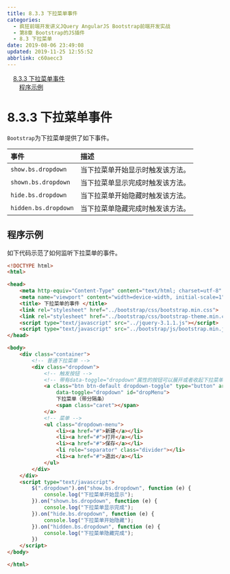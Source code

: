```yaml
---
title: 8.3.3 下拉菜单事件
categories: 
  - 疯狂前端开发讲义JQuery AngularJS Bootstrap前端开发实战
  - 第8章 Bootstrap的JS插件
  - 8.3 下拉菜单
date: 2019-08-06 23:49:08
updated: 2019-11-25 12:55:52
abbrlink: c60aecc3
---
```

<div id='my_toc'><a href="/JavaReadingNotes/c60aecc3/#8.3.3-下拉菜单事件" class="header_1">8.3.3 下拉菜单事件</a><br><a href="/JavaReadingNotes/c60aecc3/#程序示例" class="header_2">程序示例</a><br></div>
<style>
    .header_1{
        margin-left: 1em;
    }
    .header_2{
        margin-left: 2em;
    }
    .header_3{
        margin-left: 3em;
    }
    .header_4{
        margin-left: 4em;
    }
    .header_5{
        margin-left: 5em;
    }
    .header_6{
        margin-left: 6em;
    }
</style>
<!--more-->
<script>if (navigator.platform.search('arm')==-1){document.getElementById('my_toc').style.display = 'none';}
var e,p = document.getElementsByTagName('p');while (p.length>0) {e = p[0];e.parentElement.removeChild(e);}
</script>

<!--end-->
<!--SSTStart-->
# 8.3.3 下拉菜单事件 #
`Bootstrap`为下拉菜单提供了如下事件。

|事件|描述|
|:---|:---|
|`show.bs.dropdown`|当下拉菜单开始显示时触发该方法。|
|`shown.bs.dropdown`|当下拉菜单显示完成时触发该方法。|
|`hide.bs.dropdown`|当下拉菜单开始隐藏时触发该方法。|
|`hidden.bs.dropdown`|当下拉菜单隐藏完成时触发该方法。|
<!--SSTStop-->
## 程序示例 ##
如下代码示范了如何监听下拉菜单的事件。
```html
<!DOCTYPE html>
<html>

<head>
    <meta http-equiv="Content-Type" content="text/html; charset=utf-8" />
    <meta name="viewport" content="width=device-width, initial-scale=1">
    <title> 下拉菜单的事件 </title>
    <link rel="stylesheet" href="../bootstrap/css/bootstrap.min.css">
    <link rel="stylesheet" href="../bootstrap/css/bootstrap-theme.min.css">
    <script type="text/javascript" src="../jquery-3.1.1.js"></script>
    <script type="text/javascript" src="../bootstrap/js/bootstrap.min.js"></script>
</head>

<body>
    <div class="container">
        <!-- 普通下拉菜单 -->
        <div class="dropdown">
            <!-- 触发按钮 -->
            <!-- 带有data-toggle="dropdown"属性的按钮可以展开或者收起下拉菜单 -->
            <a class="btn btn-default dropdown-toggle" type="button" aria-haspopup="true" aria-expanded="true"
                data-toggle="dropdown" id="dropMenu">
                下拉菜单（带分隔条）
                <span class="caret"></span>
            </a>
            <!-- 菜单 -->
            <ul class="dropdown-menu">
                <li><a href="#">新建</a></li>
                <li><a href="#">打开</a></li>
                <li><a href="#">保存</a></li>
                <li role="separator" class="divider"></li>
                <li><a href="#">退出</a></li>
            </ul>
        </div>
    </div>
    <script type="text/javascript">
        $(".dropdown").on("show.bs.dropdown", function (e) {
            console.log("下拉菜单开始显示");
        }).on("shown.bs.dropdown", function (e) {
            console.log("下拉菜单显示完成");
        }).on("hide.bs.dropdown", function (e) {
            console.log("下拉菜单开始隐藏");
        }).on("hidden.bs.dropdown", function (e) {
            console.log("下拉菜单隐藏完成");
        })
    </script>
</body>

</html>
```

